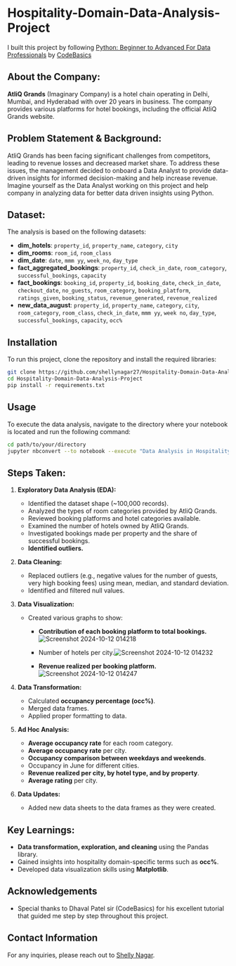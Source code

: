 # Hospitality-Domain-Data-Analysis-Project
I built this project by following [Python: Beginner to Advanced For Data Professionals](https://codebasics.io/courses/python-beginner-to-advanced) by [CodeBasics](https://codebasics.io/)

## About the Company:
**AtliQ Grands** (Imaginary Company) is a hotel chain operating in Delhi, Mumbai, and Hyderabad with over 20 years in business. The company provides various platforms for hotel bookings, including the official AtliQ Grands website.

## Problem Statement & Background:
AtliQ Grands has been facing significant challenges from competitors, leading to revenue losses and decreased market share. To address these issues, the management decided to onboard a Data Analyst to provide data-driven insights for informed decision-making and help increase revenue. </br>
Imagine yourself as the Data Analyst working on this project and help company in analyzing data for better data driven insights using Python.

## Dataset:
The analysis is based on the following datasets:

- **dim_hotels**: `property_id`, `property_name`, `category`, `city`
- **dim_rooms**: `room_id`, `room_class`
- **dim_date**: `date`, `mmm yy`, `week_no`, `day_type`
- **fact_aggregated_bookings**: `property_id`, `check_in_date`, `room_category`, `successful_bookings`, `capacity`
- **fact_bookings**: `booking_id`, `property_id`, `booking_date`, `check_in_date`, `checkout_date`, `no_guests`, `room_category`, `booking_platform`, `ratings_given`, `booking_status`, `revenue_generated`, `revenue_realized`
- **new_data_august**: `property_id`, `property_name`, `category`, `city`, `room_category`, `room_class`, `check_in_date`, `mmm yy`, `week no`, `day_type`, `successful_bookings`, `capacity`, `occ%`

## Installation
To run this project, clone the repository and install the required libraries:

```bash
git clone https://github.com/shellynagar27/Hospitality-Domain-Data-Analysis-Project.git
cd Hospitality-Domain-Data-Analysis-Project
pip install -r requirements.txt
```

## Usage
To execute the data analysis, navigate to the directory where your notebook is located and run the following command:
```bash
cd path/to/your/directory
jupyter nbconvert --to notebook --execute "Data Analysis in Hospitality Domain.ipynb"
```

## Steps Taken:

1. **Exploratory Data Analysis (EDA):**
   - Identified the dataset shape (~100,000 records).
   - Analyzed the types of room categories provided by AtliQ Grands.
   - Reviewed booking platforms and hotel categories available.
   - Examined the number of hotels owned by AtliQ Grands.
   - Investigated bookings made per property and the share of successful bookings.
   - **Identified outliers.**

2. **Data Cleaning:**
   - Replaced outliers (e.g., negative values for the number of guests, very high booking fees) using mean, median, and standard deviation.
   - Identified and filtered null values.

3. **Data Visualization:**
   - Created various graphs to show:
     - **Contribution of each booking platform to total bookings.** ![Screenshot 2024-10-12 014218](https://github.com/user-attachments/assets/92d90d24-9fc8-4b4d-8586-bc5bfe6bf3bc)

     - Number of hotels per city.![Screenshot 2024-10-12 014232](https://github.com/user-attachments/assets/7d55c3a4-81ff-4bc1-8e61-ee0d7db8db00)

     - **Revenue realized per booking platform.**![Screenshot 2024-10-12 014247](https://github.com/user-attachments/assets/b27cc940-bc67-4b54-8f3a-71ed9f260e7d)


4. **Data Transformation:**
   - Calculated **occupancy percentage (occ%)**.
   - Merged data frames.
   - Applied proper formatting to data.

5. **Ad Hoc Analysis:**
   - **Average occupancy rate** for each room category.
   - **Average occupancy rate** per city.
   - **Occupancy comparison between weekdays and weekends**.
   - Occupancy in June for different cities.
   - **Revenue realized per city, by hotel type, and by property**.
   - **Average rating** per city.

6. **Data Updates:**
   - Added new data sheets to the data frames as they were created.

## Key Learnings:
- **Data transformation, exploration, and cleaning** using the Pandas library.
- Gained insights into hospitality domain-specific terms such as **occ%**.
- Developed data visualization skills using **Matplotlib**.

## Acknowledgements
- Special thanks to Dhaval Patel sir (CodeBasics) for his excellent tutorial that guided me step by step throughout this project. 

## Contact Information
For any inquiries, please reach out to [Shelly Nagar](mailto:shellynagar75@gmail.com).

